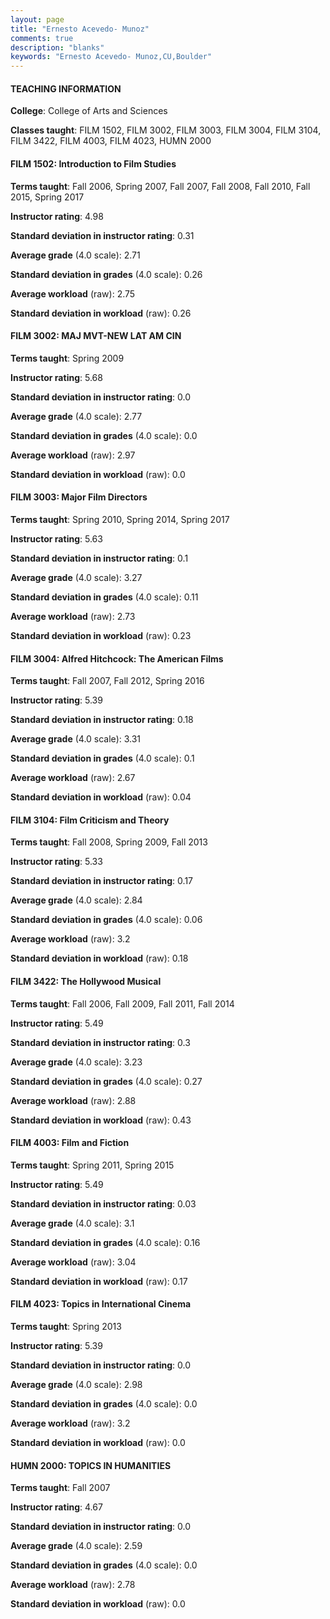 ```yaml
---
layout: page
title: "Ernesto Acevedo- Munoz" 
comments: true
description: "blanks"
keywords: "Ernesto Acevedo- Munoz,CU,Boulder"
---
```

<head>
<script src="https://ajax.googleapis.com/ajax/libs/jquery/2.1.3/jquery.min.js"></script>
<script src="https://dl.dropboxusercontent.com/s/pc42nxpaw1ea4o9/highcharts.js?dl=0"></script>
<!-- <script src="../assets/js/highcharts.js"></script> -->
<style type="text/css">@font-face {
	font-family: "Bebas Neue";
	src: url(https://www.filehosting.org/file/details/544349/BebasNeue Regular.otf) format("opentype");
	}
	h1.Bebas { 
		font-family: "Bebas Neue", Verdana, Tahoma;
	}
</style>
</head>
	   
#### TEACHING INFORMATION

**College**: College of Arts and Sciences

**Classes taught**: FILM 1502, FILM 3002, FILM 3003, FILM 3004, FILM 3104, FILM 3422, FILM 4003, FILM 4023, HUMN 2000

#### FILM 1502: Introduction to Film Studies

**Terms taught**: Fall 2006, Spring 2007, Fall 2007, Fall 2008, Fall 2010, Fall 2015, Spring 2017

**Instructor rating**: 4.98

**Standard deviation in instructor rating**: 0.31

**Average grade** (4.0 scale): 2.71

**Standard deviation in grades** (4.0 scale): 0.26

**Average workload** (raw): 2.75

**Standard deviation in workload** (raw): 0.26

#### FILM 3002: MAJ MVT-NEW LAT AM CIN

**Terms taught**: Spring 2009

**Instructor rating**: 5.68

**Standard deviation in instructor rating**: 0.0

**Average grade** (4.0 scale): 2.77

**Standard deviation in grades** (4.0 scale): 0.0

**Average workload** (raw): 2.97

**Standard deviation in workload** (raw): 0.0

#### FILM 3003: Major Film Directors

**Terms taught**: Spring 2010, Spring 2014, Spring 2017

**Instructor rating**: 5.63

**Standard deviation in instructor rating**: 0.1

**Average grade** (4.0 scale): 3.27

**Standard deviation in grades** (4.0 scale): 0.11

**Average workload** (raw): 2.73

**Standard deviation in workload** (raw): 0.23

#### FILM 3004: Alfred Hitchcock: The American Films

**Terms taught**: Fall 2007, Fall 2012, Spring 2016

**Instructor rating**: 5.39

**Standard deviation in instructor rating**: 0.18

**Average grade** (4.0 scale): 3.31

**Standard deviation in grades** (4.0 scale): 0.1

**Average workload** (raw): 2.67

**Standard deviation in workload** (raw): 0.04

#### FILM 3104: Film Criticism and Theory

**Terms taught**: Fall 2008, Spring 2009, Fall 2013

**Instructor rating**: 5.33

**Standard deviation in instructor rating**: 0.17

**Average grade** (4.0 scale): 2.84

**Standard deviation in grades** (4.0 scale): 0.06

**Average workload** (raw): 3.2

**Standard deviation in workload** (raw): 0.18

#### FILM 3422: The Hollywood Musical

**Terms taught**: Fall 2006, Fall 2009, Fall 2011, Fall 2014

**Instructor rating**: 5.49

**Standard deviation in instructor rating**: 0.3

**Average grade** (4.0 scale): 3.23

**Standard deviation in grades** (4.0 scale): 0.27

**Average workload** (raw): 2.88

**Standard deviation in workload** (raw): 0.43

#### FILM 4003: Film and Fiction

**Terms taught**: Spring 2011, Spring 2015

**Instructor rating**: 5.49

**Standard deviation in instructor rating**: 0.03

**Average grade** (4.0 scale): 3.1

**Standard deviation in grades** (4.0 scale): 0.16

**Average workload** (raw): 3.04

**Standard deviation in workload** (raw): 0.17

#### FILM 4023: Topics in International Cinema

**Terms taught**: Spring 2013

**Instructor rating**: 5.39

**Standard deviation in instructor rating**: 0.0

**Average grade** (4.0 scale): 2.98

**Standard deviation in grades** (4.0 scale): 0.0

**Average workload** (raw): 3.2

**Standard deviation in workload** (raw): 0.0

#### HUMN 2000: TOPICS IN HUMANITIES

**Terms taught**: Fall 2007

**Instructor rating**: 4.67

**Standard deviation in instructor rating**: 0.0

**Average grade** (4.0 scale): 2.59

**Standard deviation in grades** (4.0 scale): 0.0

**Average workload** (raw): 2.78

**Standard deviation in workload** (raw): 0.0

